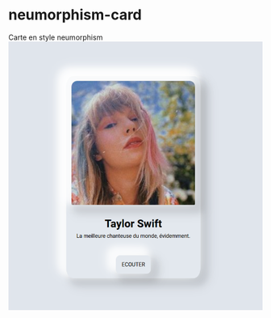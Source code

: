 # neumorphism-card

Carte en style neumorphism
![alt tag](https://github.com/dynamitejetkid/neumorphism-card/blob/88715e7cff0cd8b21eec9009c1fc0c9056f7dfe7/images/Capture%20d%E2%80%99%C3%A9cran%202021-09-17%20165420.png)
